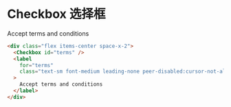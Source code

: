 # Checkbox 选择框

  <div class="flex items-center space-x-2">
    <EoCheckbox id="terms" class="mr-8"/>
    <label
      for="terms"
      class="text-sm font-medium leading-none peer-disabled:cursor-not-allowed peer-disabled:opacity-70"
    >
      Accept terms and conditions
    </label>
  </div>

```html
<div class="flex items-center space-x-2">
  <Checkbox id="terms" />
  <label
    for="terms"
    class="text-sm font-medium leading-none peer-disabled:cursor-not-allowed peer-disabled:opacity-70"
  >
    Accept terms and conditions
  </label>
</div>
```
